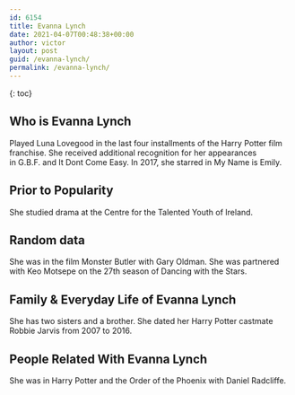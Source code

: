 ```yaml
---
id: 6154
title: Evanna Lynch
date: 2021-04-07T00:48:38+00:00
author: victor
layout: post
guid: /evanna-lynch/
permalink: /evanna-lynch/
---
```



{: toc}


## Who is Evanna Lynch



Played Luna Lovegood in the last four installments of the Harry Potter film franchise. She received additional recognition for her appearances in G.B.F. and It Dont Come Easy. In 2017, she starred in My Name is Emily. 

                
                
                
## Prior to Popularity



She studied drama at the Centre for the Talented Youth of Ireland.

                
                
                
## Random data



She was in the film Monster Butler with Gary Oldman. She was partnered with Keo Motsepe on the 27th season of Dancing with the Stars.

                
                
                
## Family & Everyday Life of Evanna Lynch



She has two sisters and a brother. She dated her Harry Potter castmate Robbie Jarvis from 2007 to 2016.

                
                
                
## People Related With Evanna Lynch



She was in Harry Potter and the Order of the Phoenix with Daniel Radcliffe. 

                
              
            
          
          
          